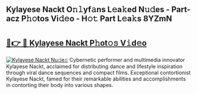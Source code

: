 ## Kylayese Nackt O𝚗𝚕yf𝚊ns L𝚎a𝚔ed N𝚞𝚍es - Part-acz P𝚑𝚘tos Vi𝚍𝚎o - H𝚘𝚝 Part L𝚎a𝚔s 8YZmN

# <h2><a href="http://kf27wu.oniu.top/?m=Kylayese+Nackt">🔗👉 🔴 Kylayese Nackt P𝚑ot𝚘𝚜 V𝚒d𝚎o</a></h2>

[![Kylayese Nackt Nu𝚍e𝚜](https://i.imgur.com/0qMVB7G.gif)](http://kf27wu.oniu.top/?m=Kylayese+Nackt)
Cybernetic performer and multimedia innovator Kylayese Nackt, acclaimed for distributing dance and lifestyle inspiration through viral dance sequences and compact films. Exceptional contortionist Kylayese Nackt, famed for their remarkable abilities and accomplishments in contorting their body into various shapes.  
